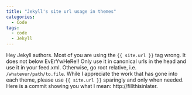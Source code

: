 ```yaml
---
title: "Jekyll's site url usage in themes"
categories:
  - Code
tags:
  - code
  - Jekyll
---
```


Hey Jekyll authors. Most of you are using the `{{ site.url }}` tag wrong. It does not below EvErYwHeRe!! Only use it in canonical urls in the head and use it in your feed.xml. Otherwise, go root relative, i.e. `/whatever/path/to.file`. While I appreciate the work that has gone into each theme, please use `{{ site.url }}` sparingly and only when needed. Here is a commit showing you what I mean: http://fillthisinlater.

